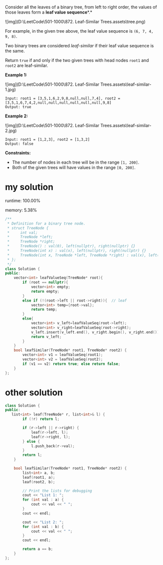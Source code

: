 Consider all the leaves of a binary tree, from left to right order, the values of those leaves form a **leaf value sequence***.*

![img](D:\LeetCode\501-1000\872. Leaf-Similar Trees.assets\tree.png)

For example, in the given tree above, the leaf value sequence is `(6, 7, 4, 9, 8)`.

Two binary trees are considered *leaf-similar* if their leaf value sequence is the same.

Return `true` if and only if the two given trees with head nodes `root1` and `root2` are leaf-similar.

 

**Example 1:**

![img](D:\LeetCode\501-1000\872. Leaf-Similar Trees.assets\leaf-similar-1.jpg)

```
Input: root1 = [3,5,1,6,2,9,8,null,null,7,4], root2 = [3,5,1,6,7,4,2,null,null,null,null,null,null,9,8]
Output: true
```

**Example 2:**

![img](D:\LeetCode\501-1000\872. Leaf-Similar Trees.assets\leaf-similar-2.jpg)

```
Input: root1 = [1,2,3], root2 = [1,3,2]
Output: false
```

 

**Constraints:**

- The number of nodes in each tree will be in the range `[1, 200]`.
- Both of the given trees will have values in the range `[0, 200]`.

# my solution

runtime: 100.00%

memory: 5.38%

```C++
/**
 * Definition for a binary tree node.
 * struct TreeNode {
 *     int val;
 *     TreeNode *left;
 *     TreeNode *right;
 *     TreeNode() : val(0), left(nullptr), right(nullptr) {}
 *     TreeNode(int x) : val(x), left(nullptr), right(nullptr) {}
 *     TreeNode(int x, TreeNode *left, TreeNode *right) : val(x), left(left), right(right) {}
 * };
 */
class Solution {
public:
    vector<int> leafValueSeq(TreeNode* root){
        if (root == nullptr){
            vector<int> empty;
            return empty;
        }
        else if (!(root->left || root->right)){  // leaf
            vector<int> temp={root->val};
            return temp;
        } 
        else{
            vector<int> v_left=leafValueSeq(root->left);
            vector<int> v_right=leafValueSeq(root->right);
            v_left.insert(v_left.end(), v_right.begin(), v_right.end());
            return v_left;
        }
    }
    bool leafSimilar(TreeNode* root1, TreeNode* root2) {
        vector<int> v1 = leafValueSeq(root1);
        vector<int> v2 = leafValueSeq(root2);
        if (v1 == v2) return true; else return false;
    }
};
```



# other solution

```C++
class Solution {
public:
   list<int> leaf(TreeNode* r, list<int>& l) {
        if (!r) return l;

        if (r->left || r->right) {
            leaf(r->left, l);
            leaf(r->right, l);
        } else {
            l.push_back(r->val);
        }
        return l;
    }

    bool leafSimilar(TreeNode* root1, TreeNode* root2) {
        list<int> a, b;
        leaf(root1, a);
        leaf(root2, b);

        // Print the lists for debugging
        cout << "List 1: ";
        for (int val : a) {
            cout << val << " ";
        }
        cout << endl;

        cout << "List 2: ";
        for (int val : b) {
            cout << val << " ";
        }
        cout << endl;

        return a == b;
    }
};
```

